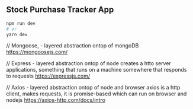 ## Stock Purchase Tracker App

```bash
npm run dev
# or
yarn dev
```

// Mongoose, - layered abstraction ontop of mongoDB
 https://mongoosejs.com/

// Express - layered abstraction ontop of node
creates a htto server applications, something that runs on a machine somewhere that responds to requests
https://expressjs.com/

// Axios - layered abstraction ontop of node and browser
axios is a http client, makes requests, it is promise-based which can run on browser and nodejs
https://axios-http.com/docs/intro
